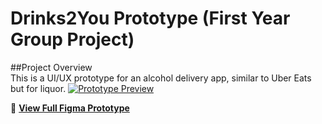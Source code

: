 # Drinks2You Prototype (First Year Group Project)

##Project Overview  
This is a UI/UX prototype for an alcohol delivery app, similar to Uber Eats but for liquor.
[![Prototype Preview](thumbnail.png)](https://www.figma.com/proto/rlaLB5B3qNkdpWtWL7SIF3/Drinks2You-(Hi-Fi-Prototype-Main)?node-id=0-1&scaling=min-zoom)  

🔗 **[View Full Figma Prototype](https://www.figma.com/proto/rlaLB5B3qNkdpWtWL7SIF3/Drinks2You-(Hi-Fi-Prototype-Main)?node-id=0-1&scaling=min-zoom)**  

